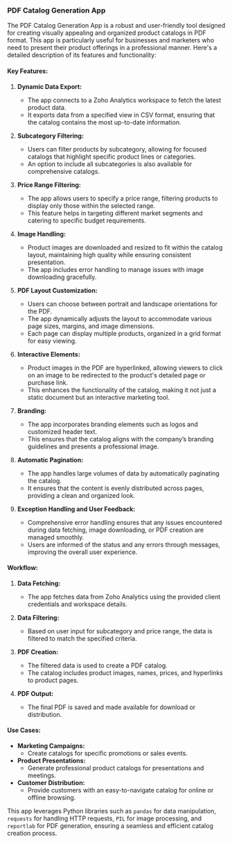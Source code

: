### PDF Catalog Generation App

The PDF Catalog Generation App is a robust and user-friendly tool designed for creating visually appealing and organized product catalogs in PDF format. This app is particularly useful for businesses and marketers who need to present their product offerings in a professional manner. Here's a detailed description of its features and functionality:

#### Key Features:

1. **Dynamic Data Export:**
   - The app connects to a Zoho Analytics workspace to fetch the latest product data.
   - It exports data from a specified view in CSV format, ensuring that the catalog contains the most up-to-date information.

2. **Subcategory Filtering:**
   - Users can filter products by subcategory, allowing for focused catalogs that highlight specific product lines or categories.
   - An option to include all subcategories is also available for comprehensive catalogs.

3. **Price Range Filtering:**
   - The app allows users to specify a price range, filtering products to display only those within the selected range.
   - This feature helps in targeting different market segments and catering to specific budget requirements.

4. **Image Handling:**
   - Product images are downloaded and resized to fit within the catalog layout, maintaining high quality while ensuring consistent presentation.
   - The app includes error handling to manage issues with image downloading gracefully.

5. **PDF Layout Customization:**
   - Users can choose between portrait and landscape orientations for the PDF.
   - The app dynamically adjusts the layout to accommodate various page sizes, margins, and image dimensions.
   - Each page can display multiple products, organized in a grid format for easy viewing.

6. **Interactive Elements:**
   - Product images in the PDF are hyperlinked, allowing viewers to click on an image to be redirected to the product's detailed page or purchase link.
   - This enhances the functionality of the catalog, making it not just a static document but an interactive marketing tool.

7. **Branding:**
   - The app incorporates branding elements such as logos and customized header text.
   - This ensures that the catalog aligns with the company’s branding guidelines and presents a professional image.

8. **Automatic Pagination:**
   - The app handles large volumes of data by automatically paginating the catalog.
   - It ensures that the content is evenly distributed across pages, providing a clean and organized look.

9. **Exception Handling and User Feedback:**
   - Comprehensive error handling ensures that any issues encountered during data fetching, image downloading, or PDF creation are managed smoothly.
   - Users are informed of the status and any errors through messages, improving the overall user experience.

#### Workflow:

1. **Data Fetching:**
   - The app fetches data from Zoho Analytics using the provided client credentials and workspace details.

2. **Data Filtering:**
   - Based on user input for subcategory and price range, the data is filtered to match the specified criteria.

3. **PDF Creation:**
   - The filtered data is used to create a PDF catalog.
   - The catalog includes product images, names, prices, and hyperlinks to product pages.

4. **PDF Output:**
   - The final PDF is saved and made available for download or distribution.

#### Use Cases:

- **Marketing Campaigns:**
  - Create catalogs for specific promotions or sales events.
- **Product Presentations:**
  - Generate professional product catalogs for presentations and meetings.
- **Customer Distribution:**
  - Provide customers with an easy-to-navigate catalog for online or offline browsing.

This app leverages Python libraries such as `pandas` for data manipulation, `requests` for handling HTTP requests, `PIL` for image processing, and `reportlab` for PDF generation, ensuring a seamless and efficient catalog creation process.
